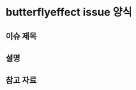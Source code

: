 # butterflyeffect issue 양식

## 이슈 제목

<!-- 이슈의 주제 or 제목을 적어주세요 -->

## 설명

<!-- 설명을 적어주세요 -->

## 참고 자료

<!-- 파일이나 url 등 관련 참조 내용을 기입해주세요 -->

